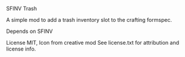 SFINV Trash

A simple mod to add a trash inventory slot to the crafting formspec.

Depends on SFINV

License MIT, Icon from creative mod See license.txt for attribution and license info.
